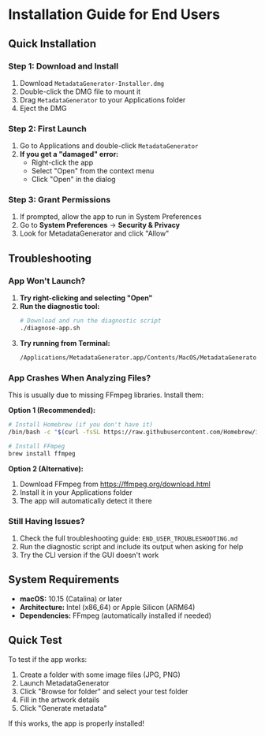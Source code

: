 # Installation Guide for End Users

## Quick Installation

### Step 1: Download and Install
1. Download `MetadataGenerator-Installer.dmg`
2. Double-click the DMG file to mount it
3. Drag `MetadataGenerator` to your Applications folder
4. Eject the DMG

### Step 2: First Launch
1. Go to Applications and double-click `MetadataGenerator`
2. **If you get a "damaged" error:**
   - Right-click the app
   - Select "Open" from the context menu
   - Click "Open" in the dialog

### Step 3: Grant Permissions
1. If prompted, allow the app to run in System Preferences
2. Go to **System Preferences** → **Security & Privacy**
3. Look for MetadataGenerator and click "Allow"

## Troubleshooting

### App Won't Launch?
1. **Try right-clicking and selecting "Open"**
2. **Run the diagnostic tool:**
   ```bash
   # Download and run the diagnostic script
   ./diagnose-app.sh
   ```
3. **Try running from Terminal:**
   ```bash
   /Applications/MetadataGenerator.app/Contents/MacOS/MetadataGenerator
   ```

### App Crashes When Analyzing Files?
This is usually due to missing FFmpeg libraries. Install them:

**Option 1 (Recommended):**
```bash
# Install Homebrew (if you don't have it)
/bin/bash -c "$(curl -fsSL https://raw.githubusercontent.com/Homebrew/install/HEAD/install.sh)"

# Install FFmpeg
brew install ffmpeg
```

**Option 2 (Alternative):**
1. Download FFmpeg from https://ffmpeg.org/download.html
2. Install it in your Applications folder
3. The app will automatically detect it there

### Still Having Issues?
1. Check the full troubleshooting guide: `END_USER_TROUBLESHOOTING.md`
2. Run the diagnostic script and include its output when asking for help
3. Try the CLI version if the GUI doesn't work

## System Requirements

- **macOS:** 10.15 (Catalina) or later
- **Architecture:** Intel (x86_64) or Apple Silicon (ARM64)
- **Dependencies:** FFmpeg (automatically installed if needed)

## Quick Test

To test if the app works:
1. Create a folder with some image files (JPG, PNG)
2. Launch MetadataGenerator
3. Click "Browse for folder" and select your test folder
4. Fill in the artwork details
5. Click "Generate metadata"

If this works, the app is properly installed! 